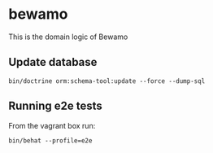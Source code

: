 # bewamo

This is the domain logic of Bewamo

## Update database
```
bin/doctrine orm:schema-tool:update --force --dump-sql
```

## Running e2e tests
From the vagrant box run:
```
bin/behat --profile=e2e
```
